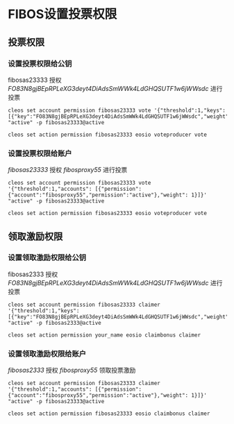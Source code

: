 # FIBOS设置投票权限
## 投票权限
### 设置投票权限给公钥
fibosas23333 授权 *FO83N8gjBEpRPLeXG3deyt4DiAdsSmWWk4LdGHQSUTF1w6jWWsdc* 
进行投票
```
cleos set account permission fibosas23333 vote '{"threshold":1,"keys":[{"key":"FO83N8gjBEpRPLeXG3deyt4DiAdsSmWWk4LdGHQSUTF1w6jWWsdc","weight":1}]}' "active" -p fibosas23333@active

cleos set action permission fibosas23333 eosio voteproducer vote
```
### 设置投票权限给账户
*fibosas23333* 授权 *fibosproxy55* 进行投票
```
cleos set account permission fibosas23333 vote '{"threshold":1,"accounts": [{"permission":{"account":"fibosproxy55","permission":"active"},"weight": 1}]}' "active" -p fibosas23333@active

cleos set action permission fibosas23333 eosio voteproducer vote
```
## 领取激励权限
### 设置领取激励权限给公钥
fibosas2333 授权 *FO83N8gjBEpRPLeXG3deyt4DiAdsSmWWk4LdGHQSUTF1w6jWWsdc* 
进行投票
```
cleos set account permission fibosas23333 claimer '{"threshold":1,"keys":[{"key":"FO83N8gjBEpRPLeXG3deyt4DiAdsSmWWk4LdGHQSUTF1w6jWWsdc","weight":1}]}' "active" -p fibosas2333@active

cleos set action permission your_name eosio claimbonus claimer
```
### 设置领取激励权限给账户
*fibosas2333* 授权 *fibosproxy55* 领取投票激励
```
cleos set account permission fibosas23333 claimer '{"threshold":1,"accounts": [{"permission":{"account":"fibosproxy55","permission":"active"},"weight": 1}]}' "active" -p fibosas23333@active

cleos set action permission fibosas23333 eosio claimbonus claimer
```
